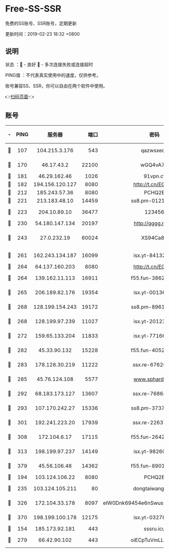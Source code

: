 # Free-SS-SSR

免费的SS账号、SSR账号，定期更新

更新时间：2019-02-23 18:32 +0800

## 说明

状态     ：🙂 - 良好 🙁 - 多次连接失败或连接超时

PING值   ：不代表真实使用中的速度，仅供参考。

账号兼容SS、SSR，你可以自由在两个软件中使用。

👉[扫码页面](https://liesauer.github.io/free-ss-ssr.github.io/)👈

## 账号

|-|PING|服务器|端口|密码|加密方式|区域|
|:----:|:----:|:-----:|-----:|:----:|:----:|:----:|
|🙂|107|104.215.3.176|543|qazwsxedc|aes-256-gcm|JP|
|🙂|170|46.17.43.2|22100|wGQ4vA7D|aes-256-gcm|RU|
|🙂|181|46.29.162.46|1026|91vpn.cf|rc4-md5|RU|
|🙂|182|194.156.120.127|8080|http://t.cn/EGJIyrl|rc4-md5|RU|
|🙂|212|185.243.57.36|8080|PCHQ2E|rc4-md5|US|
|🙂|221|213.183.48.10|14459|ss8.pm-01218790|rc4-md5|RU|
|🙂|223|204.10.89.10|36477|123456|aes-256-cfb|US|
|🙂|230|54.180.147.134|20197|http://gggg.rocks|chacha20|KR|
|🙂|243|27.0.232.19|60024|XS94Ca8K|xchacha20-ietf-poly1305|HK|
|🙂|261|162.243.134.187|16099|isx.yt-84132635|aes-256-cfb|US|
|🙂|264|64.137.160.203|8080|http://t.cn/EGJIyrl|rc4-md5|CA|
|🙂|264|139.162.11.113|16911|f55.fun-38620708|aes-256-cfb|SG|
|🙂|265|206.189.82.176|19354|isx.yt-00136364|aes-256-cfb|SG|
|🙂|268|128.199.154.243|19172|ss8.pm-89617917|aes-256-cfb|SG|
|🙂|268|128.199.97.239|11027|isx.yt-20123297|aes-256-cfb|SG|
|🙂|272|159.65.133.204|11833|isx.yt-77166284|aes-256-cfb|SG|
|🙂|282|45.33.90.132|15228|f55.fun-40522373|aes-256-cfb|US|
|🙂|283|178.128.30.219|11222|ssx.re-67626834|aes-256-cfb|SG|
|🙂|285|45.76.124.108|5577|www.sphard.com|aes-256-cfb|AU|
|🙂|292|68.183.173.127|13607|ssx.re-76868937|aes-256-cfb|US|
|🙂|293|107.170.242.27|15336|ss8.pm-37378232|aes-256-cfb|US|
|🙂|301|192.241.223.20|17939|ssx.re-22637861|aes-256-cfb|US|
|🙂|308|172.104.6.17|17115|f55.fun-26427842|aes-256-cfb|US|
|🙂|313|198.199.97.237|14149|isx.yt-98260741|aes-256-cfb|US|
|🙂|379|45.56.106.48|14362|f55.fun-89010731|aes-256-cfb|US|
|🙂|194|103.124.106.22|8080|PCHQ2E|rc4-md5|US|
|🙂|235|103.124.105.211|80|dongtaiwang.com|aes-256-cfb|US|
|🙂|326|172.104.33.178|8097|eIW0Dnk69454e6nSwuspv9DmS201tQ0D|aes-256-cfb|SG|
|🙂|370|198.199.100.178|12175|isx.yt-03278448|aes-256-cfb|US|
|🙁|154|185.173.92.181|443|sssru.icu|rc4-md5|RU|
|🙁|279|66.42.90.102|443|oiECpTuVmLLxk4Ts|aes-256-cfb|US|
